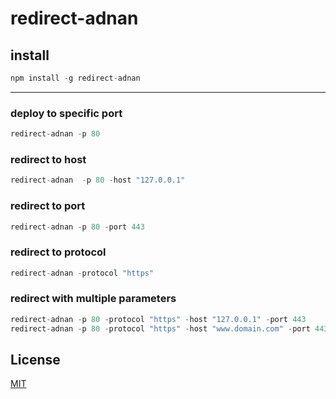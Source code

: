 # redirect-adnan

## install
```javascript
npm install -g redirect-adnan
```
<hr>

### deploy to specific port
```javascript
redirect-adnan -p 80
```

### redirect to host
```javascript
redirect-adnan  -p 80 -host "127.0.0.1"
```

### redirect to port
```javascript
redirect-adnan -p 80 -port 443
```

### redirect to protocol
```javascript
redirect-adnan -protocol "https"
```

### redirect with multiple parameters
```javascript
redirect-adnan -p 80 -protocol "https" -host "127.0.0.1" -port 443
redirect-adnan -p 80 -protocol "https" -host "www.domain.com" -port 443
```

## License

  [MIT](LICENSE)
